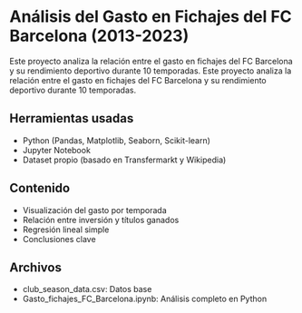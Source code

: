 # Análisis del Gasto en Fichajes del FC Barcelona (2013-2023)
Este proyecto analiza la relación entre el gasto en fichajes del FC Barcelona y su rendimiento deportivo durante 10 temporadas.
Este proyecto analiza la relación entre el gasto en fichajes del FC Barcelona y su rendimiento deportivo durante 10 temporadas.

## Herramientas usadas
- Python (Pandas, Matplotlib, Seaborn, Scikit-learn)
- Jupyter Notebook
- Dataset propio (basado en Transfermarkt y Wikipedia)

## Contenido
- Visualización del gasto por temporada
- Relación entre inversión y títulos ganados
- Regresión lineal simple
- Conclusiones clave

## Archivos
- club_season_data.csv: Datos base
- Gasto_fichajes_FC_Barcelona.ipynb: Análisis completo en Python
